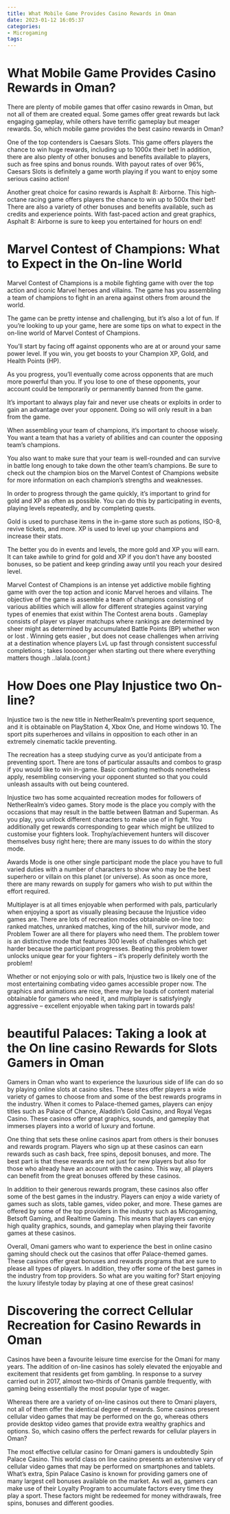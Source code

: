 ```yaml
---
title: What Mobile Game Provides Casino Rewards in Oman
date: 2023-01-12 16:05:37
categories:
- Microgaming
tags:
---
```



#  What Mobile Game Provides Casino Rewards in Oman?

There are plenty of mobile games that offer casino rewards in Oman, but not all of them are created equal. Some games offer great rewards but lack engaging gameplay, while others have terrific gameplay but meager rewards. So, which mobile game provides the best casino rewards in Oman?

One of the top contenders is Caesars Slots. This game offers players the chance to win huge rewards, including up to 1000x their bet! In addition, there are also plenty of other bonuses and benefits available to players, such as free spins and bonus rounds. With payout rates of over 96%, Caesars Slots is definitely a game worth playing if you want to enjoy some serious casino action!

Another great choice for casino rewards is Asphalt 8: Airborne. This high-octane racing game offers players the chance to win up to 500x their bet! There are also a variety of other bonuses and benefits available, such as credits and experience points. With fast-paced action and great graphics, Asphalt 8: Airborne is sure to keep you entertained for hours on end!

#   Marvel Contest of Champions: What to Expect in the On-line World 

Marvel Contest of Champions is a mobile fighting game with over the top action and iconic Marvel heroes and villains. The game has you assembling a team of champions to fight in an arena against others from around the world. 

The game can be pretty intense and challenging, but it’s also a lot of fun. If you’re looking to up your game, here are some tips on what to expect in the on-line world of Marvel Contest of Champions.

You’ll start by facing off against opponents who are at or around your same power level. If you win, you get boosts to your Champion XP, Gold, and Health Points (HP). 

As you progress, you’ll eventually come across opponents that are much more powerful than you. If you lose to one of these opponents, your account could be temporarily or permanently banned from the game. 

It’s important to always play fair and never use cheats or exploits in order to gain an advantage over your opponent. Doing so will only result in a ban from the game. 

When assembling your team of champions, it’s important to choose wisely. You want a team that has a variety of abilities and can counter the opposing team’s champions. 

You also want to make sure that your team is well-rounded and can survive in battle long enough to take down the other team’s champions. Be sure to check out the champion bios on the Marvel Contest of Champions website for more information on each champion’s strengths and weaknesses. 

In order to progress through the game quickly, it’s important to grind for gold and XP as often as possible. You can do this by participating in events, playing levels repeatedly, and by completing quests. 

Gold is used to purchase items in the in-game store such as potions, ISO-8, revive tickets, and more. XP is used to level up your champions and increase their stats. 

The better you do in events and levels, the more gold and XP you will earn. It can take awhile to grind for gold and XP if you don’t have any boosted bonuses, so be patient and keep grinding away until you reach your desired level. 


Marvel Contest of Champions is an intense yet addictive mobile fighting game with over the top action and iconic Marvel heroes and villains. The objective of the game is assemble a team of champions consisting of various abilities which will allow for different strategies against varying types of enemies that exist within The Contest arena bouts . Gameplay consists of player vs player matchups where rankings are determined by sheer might as determined by accumulated Battle Points (BP) whether won or lost . Winning gets easier , but does not cease challenges when arriving at a destination whence players LvL up fast through consistent successful completions ; takes looooonger when starting out there where everything matters though ..lalala.(cont.)

#   How Does one Play Injustice two On-line? 

Injustice two is the new title in NetherRealm’s preventing sport sequence, and it is obtainable on PlayStation 4, Xbox One, and Home windows 10. The sport pits superheroes and villains in opposition to each other in an extremely cinematic tackle preventing.

The recreation has a steep studying curve as you’d anticipate from a preventing sport. There are tons of particular assaults and combos to grasp if you would like to win in-game. Basic combating methods nonetheless apply, resembling conserving your opponent stunted so that you could unleash assaults with out being countered.

Injustice two has some acquainted recreation modes for followers of NetherRealm’s video games. Story mode is the place you comply with the occasions that may result in the battle between Batman and Superman. As you play, you unlock different characters to make use of in fight. You additionally get rewards corresponding to gear which might be utilized to customise your fighters look. Trophy/achievement hunters will discover themselves busy right here; there are many issues to do within the story mode.

Awards Mode is one other single participant mode the place you have to full varied duties with a number of characters to show who may be the best superhero or villain on this planet (or universe). As soon as once more, there are many rewards on supply for gamers who wish to put within the effort required.

Multiplayer is at all times enjoyable when performed with pals, particularly when enjoying a sport as visually pleasing because the Injustice video games are. There are lots of recreation modes obtainable on-line too: ranked matches, unranked matches, king of the hill, survivor mode, and Problem Tower are all there for players who need them. The problem tower is an distinctive mode that features 300 levels of challenges which get harder because the participant progresses. Beating this problem tower unlocks unique gear for your fighters – it’s properly definitely worth the problem! 

Whether or not enjoying solo or with pals, Injustice two is likely one of the most entertaining combating video games accessible proper now. The graphics and animations are nice, there may be loads of content material obtainable for gamers who need it, and multiplayer is satisfyingly aggressive – excellent enjoyable when taking part in towards pals!

#   beautiful Palaces: Taking a look at the On line casino Rewards for Slots Gamers in Oman 

Gamers in Oman who want to experience the luxurious side of life can do so by playing online slots at casino sites. These sites offer players a wide variety of games to choose from and some of the best rewards programs in the industry. When it comes to Palace-themed games, players can enjoy titles such as Palace of Chance, Aladdin’s Gold Casino, and Royal Vegas Casino. These casinos offer great graphics, sounds, and gameplay that immerses players into a world of luxury and fortune.

One thing that sets these online casinos apart from others is their bonuses and rewards program. Players who sign up at these casinos can earn rewards such as cash back, free spins, deposit bonuses, and more. The best part is that these rewards are not just for new players but also for those who already have an account with the casino. This way, all players can benefit from the great bonuses offered by these casinos.

In addition to their generous rewards program, these casinos also offer some of the best games in the industry. Players can enjoy a wide variety of games such as slots, table games, video poker, and more. These games are offered by some of the top providers in the industry such as Microgaming, Betsoft Gaming, and Realtime Gaming. This means that players can enjoy high quality graphics, sounds, and gameplay when playing their favorite games at these casinos.

 Overall, Omani gamers who want to experience the best in online casino gaming should check out the casinos that offer Palace-themed games. These casinos offer great bonuses and rewards programs that are sure to please all types of players. In addition, they offer some of the best games in the industry from top providers. So what are you waiting for? Start enjoying the luxury lifestyle today by playing at one of these great casinos!

#  Discovering the correct Cellular Recreation for Casino Rewards in Oman

Casinos have been a favourite leisure time exercise for the Omani for many years. The addition of on-line casinos has solely elevated the enjoyable and excitement that residents get from gambling. In response to a survey carried out in 2017, almost two-thirds of Omanis gamble frequently, with gaming being essentially the most popular type of wager.

Whereas there are a variety of on-line casinos out there to Omani players, not all of them offer the identical degree of rewards. Some casinos present cellular video games that may be performed on the go, whereas others provide desktop video games that provide extra wealthy graphics and options. So, which casino offers the perfect rewards for cellular players in Oman?

The most effective cellular casino for Omani gamers is undoubtedly Spin Palace Casino. This world class on line casino presents an extensive vary of cellular video games that may be performed on smartphones and tablets. What’s extra, Spin Palace Casino is known for providing gamers one of many largest cell bonuses available on the market. As well as, gamers can make use of their Loyalty Program to accumulate factors every time they play a sport. These factors might be redeemed for money withdrawals, free spins, bonuses and different goodies.